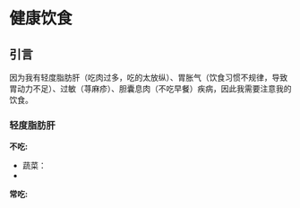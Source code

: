 # 健康饮食

## 引言

因为我有轻度脂肪肝（吃肉过多，吃的太放纵）、胃胀气（饮食习惯不规律，导致胃动力不足）、过敏（荨麻疹）、胆囊息肉（不吃早餐）疾病，因此我需要注意我的饮食。

### 轻度脂肪肝

**不吃:**
* 蔬菜： 
* 

**常吃:**